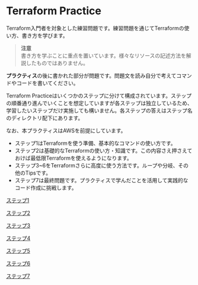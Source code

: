 # Terraform Practice

Terraform入門者を対象とした練習問題です。練習問題を通じてTerraformの使い方、書き方を学びます。

> **注意**  
> 書き方を学ぶことに重点を置いています。様々なリソースの記述方法を解説したものではありません。

**プラクティス**の後に書かれた部分が問題です。問題文を読み自分で考えてコマンドやコードを書いてください。

Terraform Practiceはいくつかのステップに分けて構成されています。ステップの順番通り進んでいくことを想定していますが各ステップは独立しているため、学習したいステップだけ実施しても構いません。各ステップの答えはステップ名のディレクトリ配下にあります。

なお、本プラクティスはAWSを前提にしています。

- ステップ1はTerraformを使う準備、基本的なコマンドの使い方です。
- ステップ2は基礎的なTerraformの使い方・知識です。この内容さえ押さえておけば最低限Terraformを使えるようになります。
- ステップ3~6をTerraformさらに高度に使う方法です。ループや分岐、その他のTipsです。
- ステップ7は最終問題です。プラクティスで学んだことを活用して実践的なコード作成に挑戦します。

[ステップ1](./step1.md)

[ステップ2](./step2.md)

[ステップ3](./step3.md)

[ステップ4](./step4.md)

[ステップ5](./step5.md)

[ステップ6](./step6.md)

[ステップ7](./step7.md)
